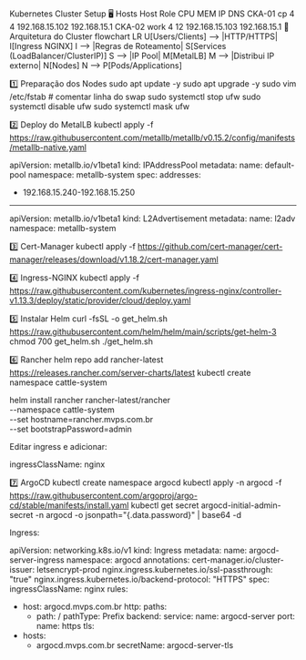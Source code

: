 Kubernetes Cluster Setup
🖥️ Hosts
Host	Role	CPU	MEM	IP	DNS
CKA-01	cp	4	4	192.168.15.102	192.168.15.1
CKA-02	work	4	12	192.168.15.103	192.168.15.1
🔀 Arquitetura do Cluster
flowchart LR
    U[Users/Clients] --> |HTTP/HTTPS| I[Ingress NGINX]
    I --> |Regras de Roteamento| S[Services (LoadBalancer/ClusterIP)]
    S --> |IP Pool| M[MetalLB]
    M --> |Distribui IP externo| N[Nodes]
    N --> P[Pods/Applications]

1️⃣ Preparação dos Nodes
sudo apt update -y
sudo apt upgrade -y
sudo vim /etc/fstab   # comentar linha do swap
sudo systemctl stop ufw
sudo systemctl disable ufw
sudo systemctl mask ufw

2️⃣ Deploy do MetalLB
kubectl apply -f https://raw.githubusercontent.com/metallb/metallb/v0.15.2/config/manifests/metallb-native.yaml

apiVersion: metallb.io/v1beta1
kind: IPAddressPool
metadata:
  name: default-pool
  namespace: metallb-system
spec:
  addresses:
  - 192.168.15.240-192.168.15.250
---
apiVersion: metallb.io/v1beta1
kind: L2Advertisement
metadata:
  name: l2adv
  namespace: metallb-system

3️⃣ Cert-Manager
kubectl apply -f https://github.com/cert-manager/cert-manager/releases/download/v1.18.2/cert-manager.yaml

4️⃣ Ingress-NGINX
kubectl apply -f https://raw.githubusercontent.com/kubernetes/ingress-nginx/controller-v1.13.3/deploy/static/provider/cloud/deploy.yaml

5️⃣ Instalar Helm
curl -fsSL -o get_helm.sh https://raw.githubusercontent.com/helm/helm/main/scripts/get-helm-3
chmod 700 get_helm.sh
./get_helm.sh

6️⃣ Rancher
helm repo add rancher-latest https://releases.rancher.com/server-charts/latest
kubectl create namespace cattle-system

helm install rancher rancher-latest/rancher \
  --namespace cattle-system \
  --set hostname=rancher.mvps.com.br \
  --set bootstrapPassword=admin


Editar ingress e adicionar:

ingressClassName: nginx

7️⃣ ArgoCD
kubectl create namespace argocd
kubectl apply -n argocd -f https://raw.githubusercontent.com/argoproj/argo-cd/stable/manifests/install.yaml
kubectl get secret argocd-initial-admin-secret -n argocd -o jsonpath="{.data.password}" | base64 -d


Ingress:

apiVersion: networking.k8s.io/v1
kind: Ingress
metadata:
  name: argocd-server-ingress
  namespace: argocd
  annotations:
    cert-manager.io/cluster-issuer: letsencrypt-prod
    nginx.ingress.kubernetes.io/ssl-passthrough: "true"
    nginx.ingress.kubernetes.io/backend-protocol: "HTTPS"
spec:
  ingressClassName: nginx
  rules:
  - host: argocd.mvps.com.br
    http:
      paths:
      - path: /
        pathType: Prefix
        backend:
          service:
            name: argocd-server
            port:
              name: https
  tls:
  - hosts:
    - argocd.mvps.com.br
    secretName: argocd-server-tls
